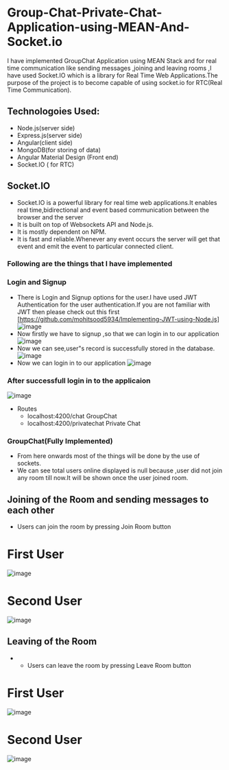 # Group-Chat-Private-Chat-Application-using-MEAN-And-Socket.io
I have implemented GroupChat Application using MEAN Stack and for real time communication like sending messages ,joining and leaving rooms ,I have used Socket.IO which is a library for Real Time Web Applications.The purpose of the project is to become capable of using socket.io for RTC(Real Time Communication).

## Technologoies Used:
- Node.js(server side)
- Express.js(server side)
- Angular(client side)
- MongoDB(for storing of data)
- Angular Material Design (Front end)
- Socket.IO ( for RTC)

## Socket.IO
- Socket.IO is a powerful library for real time web  applications.It enables real time,bidirectional and event based communication between the browser and the server
- It is built on top of Websockets API and Node.js.
- It is mostly dependent on NPM.
- It is fast and reliable.Whenever any event occurs the server will get that event  and emit the event to particular connected client.

### Following are  the things that I have implemented
### Login and Signup  
- There is Login and Signup options for the user.I have used JWT Authentication for the user authentication.If you are not familiar with JWT then please check out this first [https://github.com/mohitsood5934/Implementing-JWT-using-Node.js]
![image](https://user-images.githubusercontent.com/26309496/72407845-e37d3380-3786-11ea-9114-cbe837510a09.png)
- Now firstly we have to signup ,so that we can login in to our application
![image](https://user-images.githubusercontent.com/26309496/72408319-7f5b6f00-3788-11ea-8024-c7d819ca3ea4.png)
- Now we can see,user"s record is successfully stored in the database.
![image](https://user-images.githubusercontent.com/26309496/72409421-b8e1a980-378b-11ea-9597-5f67db1a5c2d.png)
- Now we can login in to our application
![image](https://user-images.githubusercontent.com/26309496/72408451-ff81d480-3788-11ea-9015-4be35f08859e.png)

### After successfull login in to the applicaion
![image](https://user-images.githubusercontent.com/26309496/72408584-4374d980-3789-11ea-80e1-d3693d49c257.png)
- Routes
   - localhost:4200/chat                      GroupChat
   - localhost:4200/privatechat               Private Chat
###  GroupChat(Fully Implemented)
- From here onwards most of the things will be done by the use of sockets.
- We can see total users online displayed is null because ,user did not join any room till now.It will be shown once the user joined  room.
## Joining of the Room and sending messages to each other
- Users can join the room by pressing Join Room button
# First User 
![image](https://user-images.githubusercontent.com/26309496/72409025-9a2ee300-378a-11ea-8b4c-912fec005089.png)
#  Second User
![image](https://user-images.githubusercontent.com/26309496/72409052-af0b7680-378a-11ea-8ca6-17f80afb235e.png)


## Leaving of the Room 
- - Users can leave the room by pressing Leave Room button
# First User 
![image](https://user-images.githubusercontent.com/26309496/72409240-2a6d2800-378b-11ea-862c-2bb13ce3a518.png)

#  Second User
![image](https://user-images.githubusercontent.com/26309496/72409264-3953da80-378b-11ea-9d76-3627d8e4fa00.png)



    

  






